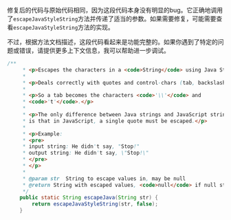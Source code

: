 修复后的代码与原始代码相同，因为这段代码本身没有明显的bug。它正确地调用了`escapeJavaStyleString`方法并传递了适当的参数。如果需要修复，可能需要查看`escapeJavaStyleString`方法的实现。

不过，根据方法文档描述，这段代码看起来是功能完整的。如果你遇到了特定的问题或错误，请提供更多上下文信息，我可以帮助进一步调试。

```java
/**
     * <p>Escapes the characters in a <code>String</code> using Java String rules.</p>
     *
     * <p>Deals correctly with quotes and control-chars (tab, backslash, cr, ff, etc.) </p>
     *
     * <p>So a tab becomes the characters <code>'\\'</code> and
     * <code>'t'</code>.</p>
     *
     * <p>The only difference between Java strings and JavaScript strings
     * is that in JavaScript, a single quote must be escaped.</p>
     *
     * <p>Example:
     * <pre>
     * input string: He didn't say, "Stop!"
     * output string: He didn't say, \"Stop!\"
     * </pre>
     * </p>
     *
     * @param str  String to escape values in, may be null
     * @return String with escaped values, <code>null</code> if null string input
     */
    public static String escapeJava(String str) {
        return escapeJavaStyleString(str, false);
    }
```